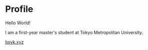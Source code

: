 # Profile
Hello World!

I am a first-year master's student at Tokyo Metropolitan University.

[bsyk.xyz](https://bsyk.xyz)
